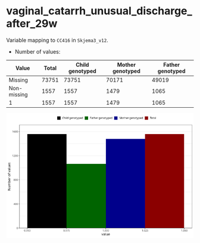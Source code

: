 # vaginal_catarrh_unusual_discharge_after_29w
Variable mapping to `CC416` in `Skjema3_v12`.
- Number of values:

| Value | Total | Child genotyped | Mother genotyped | Father genotyped |
| ----- | ----- | --------------- | ---------------- | ---------------- |
| Missing | 73751 | 73751 | 70171 | 49019 |
| Non-missing | 1557 | 1557 | 1479 | 1065 |
| 1 | 1557 | 1557 | 1479 | 1065 |



![](vaginal_catarrh_unusual_discharge_after_29w_n.png)



